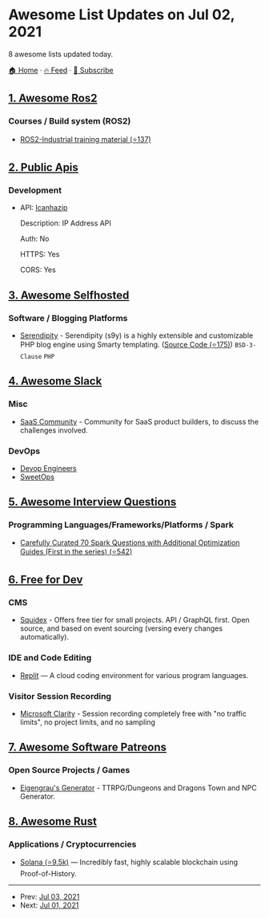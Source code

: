 # Awesome List Updates on Jul 02, 2021

8 awesome lists updated today.

[🏠 Home](/README.md) · [🔥 Feed](https://test.trackawesomelist.com/feed.xml) · [📮 Subscribe](https://trackawesomelist.us17.list-manage.com/subscribe?u=d2f0117aa829c83a63ec63c2f&id=36a103854c)



## [1. Awesome Ros2](/content/fkromer/awesome-ros2/README.md)

### Courses / Build system (ROS2)

*   [ROS2-Industrial training material (⭐137)](https://github.com/ros-industrial/ros2_i_training)

## [2. Public Apis](/content/public-apis/public-apis/README.md)

### Development

- API: [Icanhazip](https://major.io/icanhazip-com-faq/)

  Description: IP Address API

  Auth: No

  HTTPS: Yes

  CORS: Yes



## [3. Awesome Selfhosted](/content/awesome-selfhosted/awesome-selfhosted/README.md)

### Software / Blogging Platforms

*   [Serendipity](https://docs.s9y.org/) - Serendipity (s9y) is a highly extensible and customizable PHP blog engine using Smarty templating. ([Source Code (⭐175)](https://github.com/s9y/serendipity)) `BSD-3-Clause` `PHP`

## [4. Awesome Slack](/content/filipelinhares/awesome-slack/README.md)

### Misc

*   [SaaS Community](https://join.slack.com/t/saas-hgv7803/shared_invite/zt-qwvrywyr-8DmSpEzBiSWD2WQuB9r9pw) - Community for SaaS product builders, to discuss the challenges involved.

### DevOps

*   [Devop Engineers](https://www.devopsengineers.com/)
*   [SweetOps](https://slack.cloudposse.com/)

## [5. Awesome Interview Questions](/content/DopplerHQ/awesome-interview-questions/README.md)

### Programming Languages/Frameworks/Platforms / Spark

*   [Carefully Curated 70 Spark Questions with Additional Optimization Guides (First in the series) (⭐542)](https://github.com/ankurchavda/SparkLearning#spark-learning-guide)

## [6. Free for Dev](/content/ripienaar/free-for-dev/README.md)

### CMS

*   [Squidex](https://squidex.io/) - Offers free tier for small projects. API / GraphQL first. Open source, and based on event sourcing (versing every changes automatically).

### IDE and Code Editing

*   [Replit](https://replit.com/) — A cloud coding environment for various program languages.

### Visitor Session Recording

*   [Microsoft Clarity](https://clarity.microsoft.com/) - Session recording completely free with "no traffic limits", no project limits, and no sampling

## [7. Awesome Software Patreons](/content/uraimo/awesome-software-patreons/README.md)

### Open Source Projects / Games

*   [Eigengrau's Generator](https://www.patreon.com/EigengrausGenerator) - TTRPG/Dungeons and Dragons Town and NPC Generator.

## [8. Awesome Rust](/content/rust-unofficial/awesome-rust/README.md)

### Applications / Cryptocurrencies

*   [Solana (⭐9.5k)](https://github.com/solana-labs/solana) — Incredibly fast, highly scalable blockchain using Proof-of-History.

---

- Prev: [Jul 03, 2021](/content/2021/07/03/README.md)
- Next: [Jul 01, 2021](/content/2021/07/01/README.md)